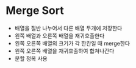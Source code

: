 # Merge Sort

- 배열을 절반 나누어서 다른 배열 두개에 저장한다
- 왼쪽 배열과 오른쪽 배열을 재귀호출한다
- 왼쪽 오른쪽 배열의 크기가 각 한칸일 때 merge한다
- 왼쪽 오른쪽 배열을 재귀호출하여 합쳐나간다 
- 분할 정복 사용